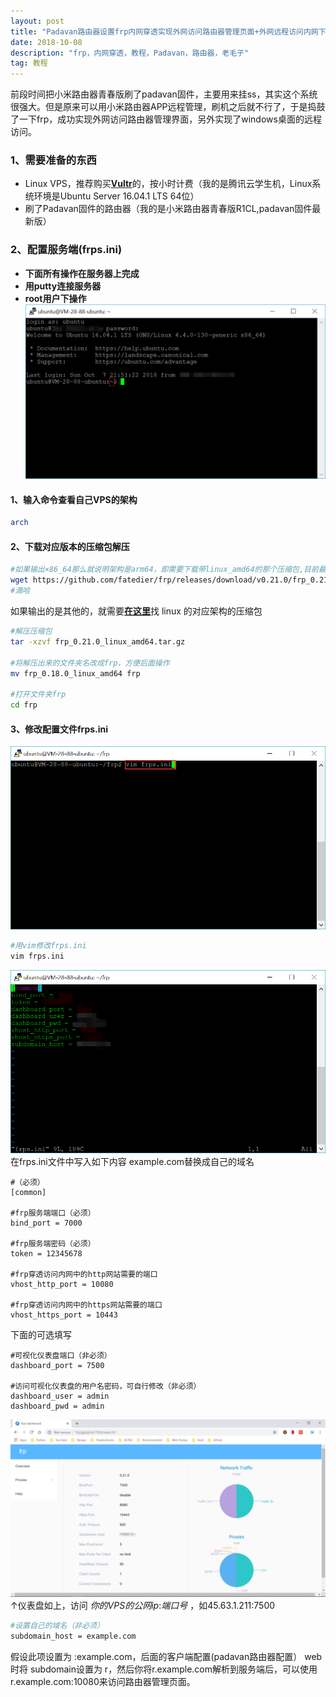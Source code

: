 ```yaml
---
layout: post
title: "Padavan路由器设置frp内网穿透实现外网访问路由器管理页面+外网远程访问内网下的Windows桌面"
date: 2018-10-08 
description: "frp，内网穿透，教程，Padavan，路由器，老毛子"
tag: 教程
---
```

前段时间把小米路由器青春版刷了padavan固件，主要用来挂ss，其实这个系统很强大。但是原来可以用小米路由器APP远程管理，刷机之后就不行了，于是捣鼓了一下frp，成功实现外网访问路由器管理界面，另外实现了windows桌面的远程访问。
### **1、需要准备的东西**
- Linux VPS，推荐购买[**Vultr**](https://www.vultr.com/?ref=7435080)的，按小时计费（我的是腾讯云学生机，Linux系统环境是Ubuntu Server 16.04.1 LTS 64位）
- 刷了Padavan固件的路由器（我的是小米路由器青春版R1CL,padavan固件最新版）

### **2、配置服务端(frps.ini)**
- **下面所有操作在服务器上完成**
- **用putty连接服务器**
- **root用户下操作**
![](/images/posts/2018-10-08-frp&padavan_tutorial/1.png)

#### **1、输入命令查看自己VPS的架构**

```sh
arch
```

#### **2、下载对应版本的压缩包解压**

```sh
#如果输出×86_64那么就说明架构是arm64，即需要下载带linux_amd64的那个压缩包,目前最新的版本是v0.21.0
wget https://github.com/fatedier/frp/releases/download/v0.21.0/frp_0.21.0_linux_amd64.tar.gz
#滴哈
```

如果输出的是其他的，就需要[**在这里**](https://github.com/fatedier/frp/releases)找 linux 的对应架构的压缩包

```sh
#解压压缩包
tar -xzvf frp_0.21.0_linux_amd64.tar.gz

#将解压出来的文件夹名改成frp，方便后面操作
mv frp_0.18.0_linux_amd64 frp

#打开文件夹frp
cd frp
```

#### **3、修改配置文件frps.ini**
![](/images/posts/2018-10-08-frp&padavan_tutorial/2.png)

```sh
#用vim修改frps.ini
vim frps.ini
```

![](/images/posts/2018-10-08-frp&padavan_tutorial/3.png)
在frps.ini文件中写入如下内容
example.com替换成自己的域名

```vim
#（必须）
[common]

#frp服务端端口（必须）
bind_port = 7000

#frp服务端密码（必须）
token = 12345678

#frp穿透访问内网中的http网站需要的端口
vhost_http_port = 10080

#frp穿透访问内网中的https网站需要的端口
vhost_https_port = 10443
```
下面的可选填写
```vim
#可视化仪表盘端口（非必须）
dashboard_port = 7500

#访问可视化仪表盘的用户名密码，可自行修改（非必须）
dashboard_user = admin
dashboard_pwd = admin
```

![](/images/posts/2018-10-08-frp&padavan_tutorial/4.png)
↑仪表盘如上，访问 *你的VPS的公网ip*:*端口号* ，如45.63.1.211:7500

```sh
#设置自己的域名（非必须）
subdomain_host = example.com
```

假设此项设置为 :example.com，后面的客户端配置(padavan路由器配置） web时将 subdomain设置为 r，然后你将r.example.com解析到服务端后，可以使用r.example.com:10080来访问路由器管理页面。



